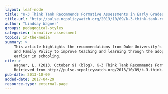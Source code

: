 ```yaml
---
layout: leaf-node
title: "K-3 Think Tank Recommends Formative Assessments in Early Grades"
title-url: "http://pulse.ncpolicywatch.org/2013/10/09/k-3-think-tank-recommends-formative-assessments-in-early-grades/"
author: "Lindsay Wagner"
groups: pedagogical-styles
categories: formative-assessment
topics: in-the-media
summary: >
    This article highlights the recommendations from Duke University's Center for Child
    and Family Policy to improve teaching and learning through the adoption of assessments
    earlier in schooling.
cite: >
    Wagner, L. (2013, October 9) (blog). K-3 Think Tank Recommends Formative Assessments in Early Grades. NC Progessive Pulse Blog.
    Retrieved from http://pulse.ncpolicywatch.org/2013/10/09/k-3-think-tank-recommends-formative-assessments-in-early-grades/
pub-date: 2013-10-09
added-date: 2017-04-29
resource-type: external-page
---
```

